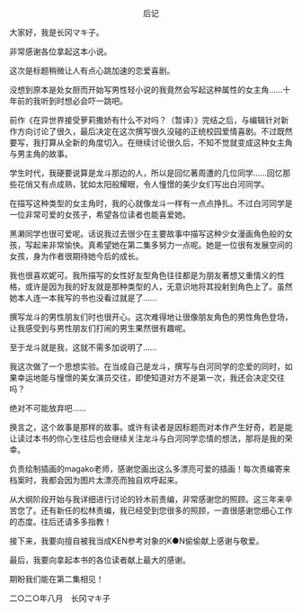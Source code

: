<p align="center">后记</p>

大家好，我是长冈マキ子。

非常感谢各位拿起这本小说。

这次是标题稍微让人有点心跳加速的恋爱喜剧。

没想到原本是处女厨而开始写男性轻小说的我竟然会写起这种属性的女主角……十年前的我听到时想必会吓一跳吧。

前作《在异世界接受萝莉撒娇有什么不对吗？（暂译）》完结之后，与编辑针对新作方向讨论了很久，最后决定在这次撰写很久没碰的正统校园爱情喜剧。不过既然要写，我打算从全新的角度切入。在继续讨论很久后，不知不觉就变成这种女主角与男主角的故事。

学生时代，我硬要说算是龙斗那边的人，所以是回忆著周遭的几位同学……回忆那些花俏又有点成熟，犹如太阳般耀眼，令人憧憬的美少女们写出白河同学。

在描写这种类型的女主角时，我的心就像龙斗一样有一点点挣扎。不过白河同学是一位非常可爱的女孩子，希望各位读者也能喜爱她。

黑濑同学也很可爱呢。话说我过去很少在主要故事中描写这种少女漫画角色般的女孩，写起来非常愉快。真希望她在第二集多努力一点呢。她是一位很有发展空间的女孩，身为作者很期待她今后的成长。

我也很喜欢妮可。我所描写的女性好友型角色往往都是为朋友著想又重情义的性格，或许是因为我的好友就是那种类型的人，无意识地将其投射到角色上了。虽然她本人连一本我写的书也没看过就是了……

撰写龙斗的男性朋友们时也很开心。这次难得地让很像朋友角色的男性角色登场，让我感受到与男性朋友们打闹的男生果然很有趣呢。

至于龙斗就是我，这就不需多加说明了……

我这次做了一个思想实验。在当成自己是龙斗，撰写与白河同学的恋爱的同时，如果幸运地能与憧憬的美女演员交往，即使知道对方不是第一次，我还会决定交往吗？

绝对不可能放弃吧……

换言之，这个故事是那样的故事。或许有读者是因标题而对本作产生好奇，若是能让读过本书的你心生往后也会继续关注龙斗与白河同学恋情的想法，那将是我的荣幸。

负责绘制插画的magako老师，感谢您画出这么多漂亮可爱的插画！每次责编寄来档案时，我都会因为图片太漂亮而独自欢呼起来。

从大纲阶段开始与我详细进行讨论的铃木前责编，非常感谢您的照顾。这三年来辛苦您了。还有新任的松林责编，我已经受到您很多的照顾，一直很感谢您细心工作的态度。往后还请多多指教！

接下来，我要向擅自被我当成KEN参考对象的K●N偷偷献上感谢与敬爱。

最后，我要向拿起本书的各位读者献上最大的感谢。

期盼我们能在第二集相见！

二○二○年八月　长冈マキ子

